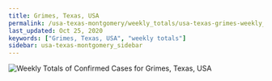 ```yaml
---
title: Grimes, Texas, USA
permalink: /usa-texas-montgomery/weekly_totals/usa-texas-grimes-weekly_totals.html
last_updated: Oct 25, 2020
keywords: ["Grimes, Texas, USA", "weekly totals"]
sidebar: usa-texas-montgomery_sidebar
---
```


![Weekly Totals of Confirmed Cases for Grimes, Texas, USA](/covid_tracker/images/graphs/usa-texas-grimes-weekly_totals_graph.png)
